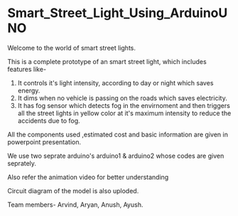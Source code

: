 # Smart_Street_Light_Using_ArduinoUNO

Welcome to the world of smart street lights.

This is a complete prototype of an smart street light, which includes features like-
1) It controls it's light intensity, according to day or night which saves energy.
2) It dims when no vehicle is passing on the roads which saves electricity.
3) It has fog sensor which detects fog in the envirnoment and then triggers all the street lights in yellow color at it's maximum intensity to reduce the accidents due to fog.

All the components used ,estimated cost and basic information are given in powerpoint presentation.

We use two seprate arduino's arduino1 & arduino2 whose codes are given seprately.

Also refer the animation video for better understanding

Circuit diagram of the model is also uploded.

Team members-
Arvind, 
Aryan, 
Anush, 
Ayush.
